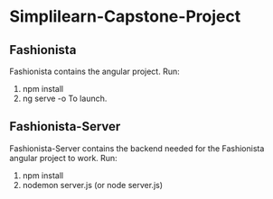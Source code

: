 # Simplilearn-Capstone-Project

## Fashionista

Fashionista contains the angular project.
Run: 
1. npm install
2. ng serve -o
To launch.

## Fashionista-Server

Fashionista-Server contains the backend needed for the Fashionista angular project to work.
Run:
1. npm install
2. nodemon server.js (or node server.js)
